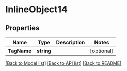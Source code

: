 # InlineObject14

## Properties

Name | Type | Description | Notes
------------ | ------------- | ------------- | -------------
**TagName** | **string** |  | [optional] 

[[Back to Model list]](../README.md#documentation-for-models) [[Back to API list]](../README.md#documentation-for-api-endpoints) [[Back to README]](../README.md)


